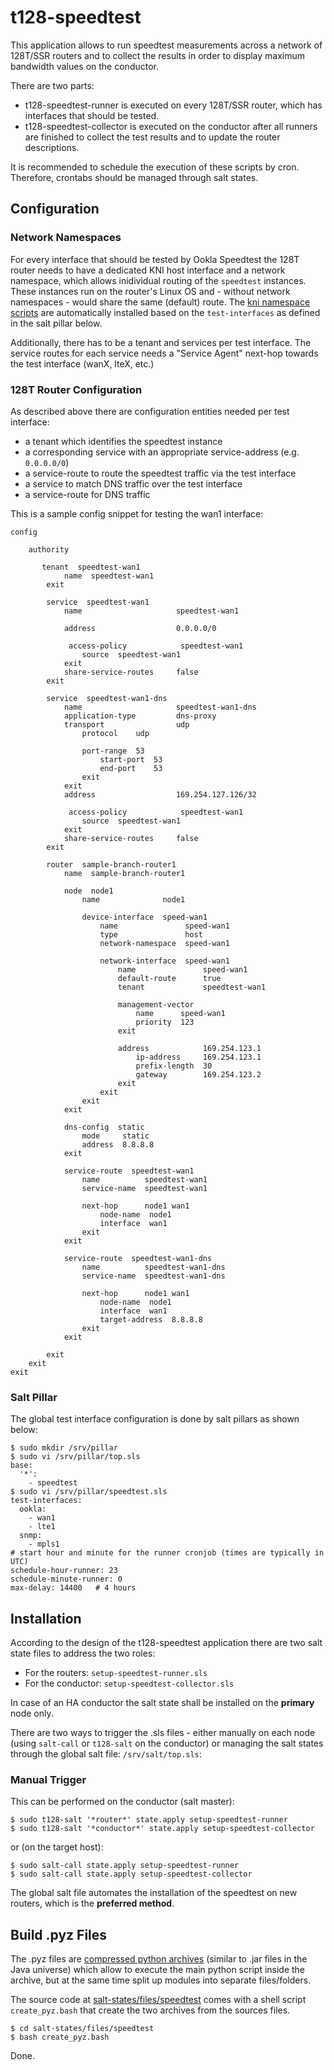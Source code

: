 # t128-speedtest

This application allows to run speedtest measurements across a network of 128T/SSR routers and to collect the results in order to display maximum bandwidth values on the conductor.

There are two parts:

* t128-speedtest-runner is executed on every 128T/SSR router, which has interfaces that should be tested.
* t128-speedtest-collector is executed on the conductor after all runners are finished to collect the test results and to update the router descriptions.

It is recommended to schedule the execution of these scripts by cron. Therefore, crontabs should be managed through salt states.

## Configuration
### Network Namespaces
For every interface that should be tested by Ookla Speedtest the 128T router needs to have a dedicated KNI host interface and a network namespace, which allows inidividual routing of the `speedtest` instances. These instances run on the router's Linux OS and - without network namespaces - would share the same (default) route. The [kni namespace scripts](https://docs.128technology.com/docs/plugin_kni_namespace_scripts) are automatically installed based on the `test-interfaces` as defined in the salt pillar below. 

Additionally, there has to be a tenant and services per test interface. The service routes for each service needs a "Service Agent" next-hop towards the test interface (wanX, lteX, etc.)

### 128T Router Configuration
As described above there are configuration entities needed per test interface:

* a tenant which identifies the speedtest instance
* a corresponding service with an appropriate service-address (e.g. `0.0.0.0/0`)
* a service-route to route the speedtest traffic via the test interface
* a service to match DNS traffic over the test interface
* a service-route for DNS traffic

This is a sample config snippet for testing the wan1 interface:

```
config

    authority
	
       tenant  speedtest-wan1
            name  speedtest-wan1
        exit

        service  speedtest-wan1
            name                     speedtest-wan1

            address                  0.0.0.0/0
 
             access-policy            speedtest-wan1
                source  speedtest-wan1
            exit
            share-service-routes     false
        exit
        
        service  speedtest-wan1-dns
            name                     speedtest-wan1-dns
            application-type         dns-proxy
            transport                udp
                protocol    udp

                port-range  53
                    start-port  53
                    end-port    53
                exit
            exit
            address                  169.254.127.126/32
 
             access-policy            speedtest-wan1
                source  speedtest-wan1
            exit
            share-service-routes     false
        exit

        router  sample-branch-router1
            name  sample-branch-router1

            node  node1
                name              node1

                device-interface  speed-wan1
                    name               speed-wan1
                    type               host
                    network-namespace  speed-wan1

                    network-interface  speed-wan1
                        name               speed-wan1
                        default-route      true
                        tenant             speedtest-wan1

                        management-vector
                            name      speed-wan1
                            priority  123
                        exit

                        address            169.254.123.1
                            ip-address     169.254.123.1
                            prefix-length  30
                            gateway        169.254.123.2
                        exit
                    exit
                exit
            exit
            
            dns-config  static
                mode     static
                address  8.8.8.8
            exit

            service-route  speedtest-wan1
                name          speedtest-wan1
                service-name  speedtest-wan1

                next-hop      node1 wan1
                    node-name  node1
                    interface  wan1
                exit
            exit
            
            service-route  speedtest-wan1-dns
                name          speedtest-wan1-dns
                service-name  speedtest-wan1-dns

                next-hop      node1 wan1
                    node-name  node1
                    interface  wan1
                    target-address  8.8.8.8
                exit
            exit
            
        exit
    exit
exit
```

### Salt Pillar
The global test interface configuration is done by salt pillars as shown below:

```
$ sudo mkdir /srv/pillar
$ sudo vi /srv/pillar/top.sls
base:
  '*':
    - speedtest
$ sudo vi /srv/pillar/speedtest.sls
test-interfaces:
  ookla:
    - wan1
    - lte1
  snmp:
    - mpls1
# start hour and minute for the runner cronjob (times are typically in UTC)
schedule-hour-runner: 23
schedule-minute-runner: 0
max-delay: 14400   # 4 hours
```

## Installation

According to the design of the t128-speedtest application there are two salt state files to address the two roles:

* For the routers: `setup-speedtest-runner.sls`
* For the conductor: `setup-speedtest-collector.sls`

In case of an HA conductor the salt state shall be installed on the **primary** node only.

There are two ways to trigger the .sls files - either manually on each node (using `salt-call` or `t128-salt` on the conductor) or managing the salt states through the global salt file: `/srv/salt/top.sls`:

### Manual Trigger
This can be performed on the conductor (salt master):

```
$ sudo t128-salt '*router*' state.apply setup-speedtest-runner
$ sudo t128-salt '*conductor*' state.apply setup-speedtest-collector
```
or (on the target host):

```
$ sudo salt-call state.apply setup-speedtest-runner
$ sudo salt-call state.apply setup-speedtest-collector
```

The global salt file automates the installation of the speedtest on new routers, which is the **preferred method**.

## Build .pyz Files
The .pyz files are [compressed python archives](https://docs.python.org/3/library/zipapp.html) (similar to .jar files in the Java universe) which allow to execute the main python script inside the archive, but at the same time split up modules into separate files/folders.

The source code at [salt-states/files/speedtest](https://github.com/128technology/salt-states/blob/master/files/speedtest) comes with a shell script `create_pyz.bash` that create the two archives from the sources files.

```
$ cd salt-states/files/speedtest
$ bash create_pyz.bash
```

Done.
